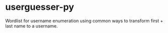 # userguesser-py
Wordlist for username enumeration using common ways to transform first + last name to a username.

